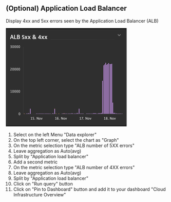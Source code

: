 ## (Optional) Application Load Balancer

Display 4xx and 5xx errors seen by the Application Load Balancer (ALB)​

![02_06_alb](../../../assets/images/02_06_alb.png)

1. Select on the left Menu "Data explorer"​
2. On the top left corner, select the chart as "Graph"​
3. On the metric selection type "ALB number of 5XX errors"​
4. Leave aggregation as Auto(avg)​
5. Split by "Application load balancer"​
6. Add a second metric​
7. On the metric selection type "ALB number of 4XX errors"​
8. Leave aggregation as Auto(avg)​
9. Split by "Application load balancer"​
10. Click on "Run query" button​
11. Click on "Pin to Dashboard" button and add it to your dashboard "Cloud Infrastructure Overview"​
